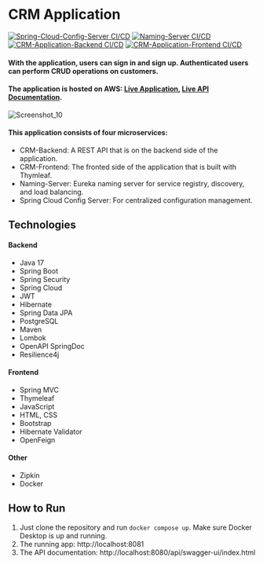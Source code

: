 # CRM Application
[![Spring-Cloud-Config-Server CI/CD](https://github.com/mslmtrk/crm-application/actions/workflows/spring-cloud-config-server.yml/badge.svg)](https://github.com/mslmtrk/crm-application/actions/workflows/spring-cloud-config-server.yml)
[![Naming-Server CI/CD](https://github.com/mslmtrk/crm-application/actions/workflows/naming-server.yml/badge.svg)](https://github.com/mslmtrk/crm-application/actions/workflows/naming-server.yml)
[![CRM-Application-Backend CI/CD](https://github.com/mslmtrk/crm-application/actions/workflows/crm-application-backend.yml/badge.svg)](https://github.com/mslmtrk/crm-application/actions/workflows/crm-application-backend.yml)
[![CRM-Application-Frontend CI/CD](https://github.com/mslmtrk/crm-application/actions/workflows/crm-application-frontend.yml/badge.svg)](https://github.com/mslmtrk/crm-application/actions/workflows/crm-application-frontend.yml)
#### With the application, users can sign in and sign up. Authenticated users can perform CRUD operations on customers.
#### The application is hosted on AWS: [Live Application](http://crm-frontend.eu-central-1.elasticbeanstalk.com), [Live API Documentation](http://crm-backend.eu-central-1.elasticbeanstalk.com/api/swagger-ui/index.html).

![Screenshot_10](https://github.com/mslmtrk/crm-application/assets/60064079/3fa4948b-e89b-4da3-87cf-b6cef041e5d1)

#### This application consists of four microservices:
- CRM-Backend: A REST API that is on the backend side of the application.
- CRM-Frontend: The fronted side of the application that is built with Thymleaf.
- Naming-Server: Eureka naming server for service registry, discovery, and load balancing.
- Spring Cloud Config Server: For centralized configuration management.

## Technologies
#### Backend
- Java 17
- Spring Boot
- Spring Security
- Spring Cloud
- JWT
- Hibernate
- Spring Data JPA
- PostgreSQL
- Maven
- Lombok
- OpenAPI SpringDoc
- Resilience4j
#### Frontend
- Spring MVC
- Thymeleaf
- JavaScript
- HTML, CSS
- Bootstrap
- Hibernate Validator
- OpenFeign
#### Other
- Zipkin
- Docker
  
## How to Run
1. Just clone the repository and run `docker compose up`. Make sure Docker Desktop is up and running.
2. The running app: http://localhost:8081
3. The API documentation: http://localhost:8080/api/swagger-ui/index.html
